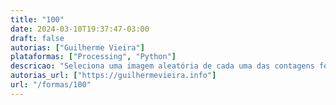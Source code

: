 ```yaml
---
title: "100"
date: 2024-03-10T19:37:47-03:00
draft: false
autorias: ["Guilherme Vieira"]
plataformas: ["Processing", "Python"]
descricao: "Seleciona uma imagem aleatória de cada uma das contagens feitas para esse projeto. Atribui um valor de luminosidade para imagem. Com esses dados retícula um vídeo de mãos batendo palmas. Esta contagem é um agradecimento a todos que participaram desse projeto."
autorias_url: ["https://guilhermevieira.info"]
url: "/formas/100"
---
```


